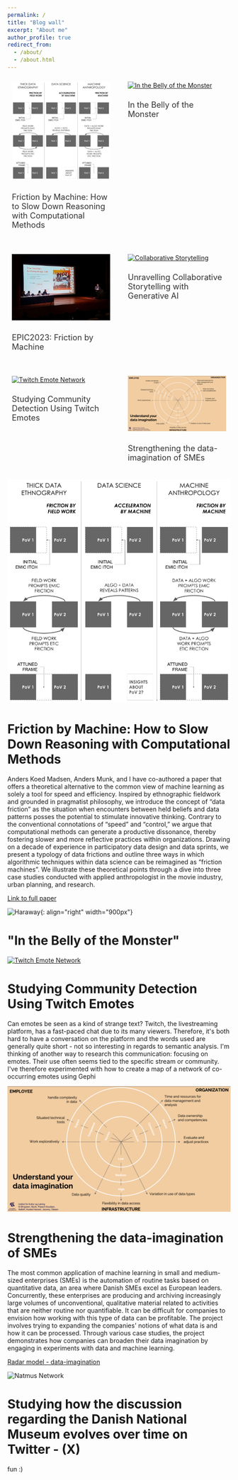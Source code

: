```yaml
---
permalink: /
title: "Blog wall"
excerpt: "About me"
author_profile: true
redirect_from: 
  - /about/
  - /about.html
---
```



<div style="display: flex; justify-content: space-around; flex-wrap: wrap; gap: 20px;">

<div style="flex: 1 1 48%; max-width: 48%; box-sizing: border-box; padding: 10px;">
  <a href="https://johansoltoft.github.io//publications/2010-10-01-paper-title-number-2.md/">
    <img src="/images/EPIC-computationelANTRO.png" alt="Diagram Computational Anthropology" style="width: 100%; height: auto;">
  </a>
  <h2 style="font-size: 18px; font-weight: normal; color: #333;">Friction by Machine: How to Slow Down Reasoning with Computational Methods</h2>
</div>

<div style="flex: 1 1 48%; max-width: 48%; box-sizing: border-box; padding: 10px;">
  <a href="https://johansoltoft.github.io//publications/2010-10-01-paper-title-number-2.md/">
    <img src="/images/Bellyofthemonster.gif" alt="In the Belly of the Monster" style="width: 100%; height: auto;">
  </a>
  <h2 style="font-size: 18px; font-weight: normal; color: #333;">In the Belly of the Monster</h2>
</div>

<div style="flex: 1 1 48%; max-width: 48%; box-sizing: border-box; padding: 10px;">
  <a href="https://johansoltoft.github.io//talks/2012-03-01-talk-1">
    <img src="/images/Epic2-646.jpg" alt="Conference" style="width: 100%; height: auto;">
  </a>
  <h2 style="font-size: 18px; font-weight: normal; color: #333;">EPIC2023: Friction by Machine</h2>
</div>

<div style="flex: 1 1 48%; max-width: 48%; box-sizing: border-box; padding: 10px;">
  <a href="https://johansoltoft.github.io//talks/2012-03-01-talk-9">
    <img src="/images/D&D.png" alt="Collaborative Storytelling" style="width: 100%; height: auto;">
  </a>
  <h2 style="font-size: 18px; font-weight: normal; color: #333;">Unravelling Collaborative Storytelling with Generative AI</h2>
</div>

<div style="flex: 1 1 48%; max-width: 48%; box-sizing: border-box; padding: 10px;">
  <a href="https://johansoltoft.github.io//publications/2015-10-01-paper-title-number-3.md/">
    <img src="/images/twitchnetwork.png" alt="Twitch Emote Network" style="width: 100%; height: auto;">
  </a>
  <h2 style="font-size: 18px; font-weight: normal; color: #333;">Studying Community Detection Using Twitch Emotes</h2>
</div>

<div style="flex: 1 1 48%; max-width: 48%; box-sizing: border-box; padding: 10px;">
  <a href="https://johansoltoft.github.io//publications/2009-10-01-paper-title-number-1.md/">
    <img src="/images/dataimaga.png" alt="Data Imagination Diagram" style="width: 100%; height: auto;">
  </a>
  <h2 style="font-size: 18px; font-weight: normal; color: #333;">Strengthening the data-imagination of SMEs</h2>
</div>

</div>

[![Diagram Computationel antro](/images/EPIC-computationelANTRO.png)](https://johansoltoft.github.io//publications/2010-10-01-paper-title-number-2.md/) 

Friction by Machine: How to Slow Down Reasoning with Computational Methods
======
Anders Koed Madsen, Anders Munk, and I have co-authored a paper that offers a theoretical alternative to the common view of machine learning as solely a tool for speed and efficiency. Inspired by ethnographic fieldwork and grounded in pragmatist philosophy, we introduce the concept of “data friction” as the situation when encounters between held beliefs and data patterns posses the potential to stimulate innovative thinking. Contrary to the conventional connotations of “speed” and “control,” we argue that computational methods can generate a productive dissonance, thereby fostering slower and more reflective practices within organizations. Drawing on a decade of experience in participatory data design and data sprints, we present a typology of data frictions and outline three ways in which algorithmic techniques within data science can be reimagined as “friction machines”. We illustrate these theoretical points through a dive into three case studies conducted with applied anthropologist in the movie industry, urban planning, and research.


[Link to full paper](https://www.epicpeople.org/friction-by-machine-and-computational-methods/)

![Haraway](/images/Bellyofthemonster.gif){: align="right" width="900px"}


"In the Belly of the Monster"
======


[![Twitch Emote Network](/images/twitchnetwork.png)](https://johansoltoft.github.io//publications/2015-10-01-paper-title-number-3.md/)

Studying Community Detection Using Twitch Emotes
======
Can emotes be seen as a kind of strange text? Twitch, the livestreaming platform, has a fast-paced chat due to its many viewers. Therefore, it's both hard to have a conversation on the platform and the words used are generally quite short - not so interesting in regards to semantic analysis. I'm thinking of another way to research this communication: focusing on emotes. Their use often seems tied to the specific stream or community. I've therefore experimented with how to create a map of a network of co-occurring emotes using Gephi


![Diagramimaga](/images/dataimaga.png)

Strengthening the data-imagination of SMEs 
======
The most common application of machine learning in small and medium-sized enterprises (SMEs) is the automation of routine tasks based on quantitative data, an area where Danish SMEs excel as European leaders. Concurrently, these enterprises are producing and archiving increasingly large volumes of unconventional, qualitative material related to activities that are neither routine nor quantifiable. It can be difficult for companies to envision how working with this type of data can be profitable. The project involves trying to expanding the companies' notions of what data is and how it can be processed. Through various case studies, the project demonstrates how companies can broaden their data imagination by engaging in experiments with data and machine learning.

[Radar model -  data-imagination](https://vbn.aau.dk/ws/portalfiles/portal/518634330/SMV_projektet_Radar_model_til_publicering.pdf)

![Natmus Network](/images/a1a4033a-e5ea-494a-a06f-7b8bde5c1a81.gif)

Studying how the discussion regarding the Danish National Museum evolves over time on Twitter - (X) 
======
fun :) 
